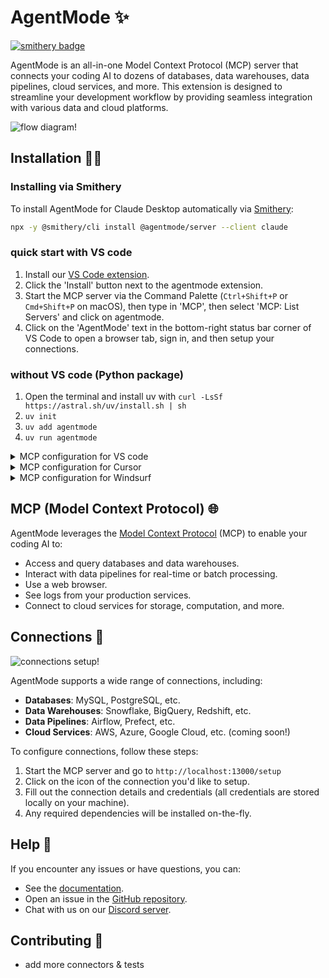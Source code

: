# AgentMode ✨

[![smithery badge](https://smithery.ai/badge/@agentmode/server)](https://smithery.ai/server/@agentmode/server)

AgentMode is an all-in-one Model Context Protocol (MCP) server that connects your coding AI to dozens of databases, data warehouses, data pipelines, cloud services, and more. This extension is designed to streamline your development workflow by providing seamless integration with various data and cloud platforms.

![flow diagram!](https://cdn.hashnode.com/res/hashnode/image/upload/v1746248830909/723435d9-255c-43a2-a2a2-1691a161e45f.webp "AgentMode flow diagram")

## Installation 👨‍💻

### Installing via Smithery

To install AgentMode for Claude Desktop automatically via [Smithery](https://smithery.ai/server/@agentmode/server):

```bash
npx -y @smithery/cli install @agentmode/server --client claude
```

### quick start with VS code
1. Install our [VS Code extension](https://marketplace.visualstudio.com/items?itemName=agentmode.agentmode).
2. Click the 'Install' button next to the agentmode extension.
3. Start the MCP server via the Command Palette (`Ctrl+Shift+P` or `Cmd+Shift+P` on macOS), then type in 'MCP', then select 'MCP: List Servers' and click on agentmode.
4. Click on the 'AgentMode' text in the bottom-right status bar corner of VS Code to open a browser tab, sign in, and then setup your connections.

### without VS code (Python package)
1. Open the terminal and install uv with `curl -LsSf https://astral.sh/uv/install.sh | sh`
2. `uv init`
3. `uv add agentmode`
4. `uv run agentmode`

<details>
<summary>MCP configuration for VS code</summary>
If you installed our VS Code extension, it will automatically create or update your settings.json file for you.
If you installed agentmode manually, please create a .vscode/settings.json file in your workspace, and replace ‘YOUR_INSTALLATION_FOLDER’ with the path to your uv environment below:

```json
{
    "mcp": {
        "servers": {
            "agentmode": {
                "command": "cd 'YOUR_INSTALLATION_FOLDER' && uv run agentmode",
                "env": {}
            }
        }
    }
}
```
</details>

<details>
<summary>MCP configuration for Cursor</summary>
Please create a \~/.cursor/mcp.json file in your home directory. This makes MCP servers available in all your Cursor workspaces.
Please replace 'YOUR_INSTALLATION_FOLDER' below with the folder you setup your uv environment in:
  
```json
{
    "mcpServers": {
        "inputs": [],
        "servers": {
            "agentmode": {
                "command": "cd 'YOUR_INSTALLATION_FOLDER' && uv run agentmode",
                "env": {}
            }
        }
    }
}

```
</details>

<details>
<summary>MCP configuration for Windsurf</summary>
Open the file ~/.codeium/windsurf/mcp_config.json
Add the code below to the JSON file.
Press the refresh button in Windsurf.
Please replace 'YOUR_INSTALLATION_FOLDER' below with the folder you setup your uv environment in:

```json
{
    "mcpServers": {
        "inputs": [],
        "servers": {
            "agentmode": {
                "command": "cd 'YOUR_INSTALLATION_FOLDER' && uv run agentmode",
                "env": {}
            }
        }
    }
}

```
</details>

## MCP (Model Context Protocol) 🌐

AgentMode leverages the [Model Context Protocol](https://modelcontextprotocol.io) (MCP) to enable your coding AI to:
- Access and query databases and data warehouses.
- Interact with data pipelines for real-time or batch processing.
- Use a web browser.
- See logs from your production services.
- Connect to cloud services for storage, computation, and more.

## Connections 🔌

![connections setup!](https://cdn.hashnode.com/res/hashnode/image/upload/v1746249095886/cf437270-7eb4-4e5a-ac19-7165cdcd2eeb.png?auto=compress,format&format=webp "AgentMode connections")

AgentMode supports a wide range of connections, including:
- **Databases**: MySQL, PostgreSQL, etc.
- **Data Warehouses**: Snowflake, BigQuery, Redshift, etc.
- **Data Pipelines**: Airflow, Prefect, etc.
- **Cloud Services**: AWS, Azure, Google Cloud, etc. (coming soon!)

To configure connections, follow these steps:
1. Start the MCP server and go to `http://localhost:13000/setup`
2. Click on the icon of the connection you'd like to setup.
3. Fill out the connection details and credentials (all credentials are stored locally on your machine).
4. Any required dependencies will be installed on-the-fly.

## Help 🛟

If you encounter any issues or have questions, you can:
- See the [documentation](https://docs.agentmode.app/default-guide/installation/server-installation).
- Open an issue in the [GitHub repository](https://github.com/agentmode/extension).
- Chat with us on our [Discord server](https://discord.gg/qwDjr29q).

## Contributing 💬
- add more connectors & tests
